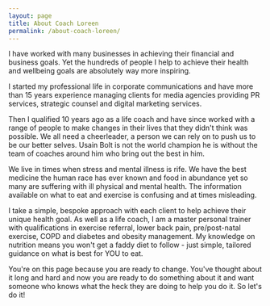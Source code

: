 ```yaml
---
layout: page
title: About Coach Loreen
permalink: /about-coach-loreen/
---
```


I have worked with many businesses in achieving their financial and business goals. Yet the hundreds of people I help to achieve their health and wellbeing goals are absolutely way more inspiring.

I started my professional life in corporate communications and have more than 15 years experience managing clients for media agencies providing PR services, strategic counsel and digital marketing services.

Then I qualified 10 years ago as a life coach and have since worked with a range of people to make changes in their lives that they didn't think was possible. We all need a cheerleader, a person we can rely on to push us to be our better selves. Usain Bolt is not the world champion he is without the team of coaches around him who bring out the best in him.

We live in times when stress and mental illness is rife. We have the best medicine the human race has ever known and food in abundance  yet so many are suffering with ill physical and mental health. The information available on what to eat and exercise is confusing and at times misleading.

I take a simple, bespoke approach with each client to help achieve their unique health goal. As well as a life coach, I am a master personal trainer with qualifications in exercise referral, lower back pain, pre/post-natal exercise, COPD and diabetes and obesity management. My knowledge on nutrition means you won't get a faddy diet to follow - just simple, tailored guidance on what is best for YOU to eat.

You're on this page because you are ready to change. You've thought about it long and hard and now you are ready to do something about it and want someone who knows what the heck they are doing to help you do it. So let's do it!

